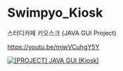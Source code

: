 # Swimpyo_Kiosk
스터디카페 키오스크 (JAVA GUI Project)


https://youtu.be/mjwVCuhgY5Y

[![[PROJECT] JAVA GUI (Kiosk)](https://img.youtube.com/vi/mjwVCuhgY5Y/0.jpg)](https://youtu.be/mjwVCuhgY5Y)
